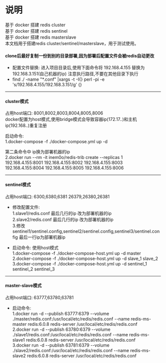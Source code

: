 # 说明
基于 docker 搭建 redis cluster  
基于 docker 搭建 redis sentinel   
基于 docker 搭建 redis masterslave   
本文档用于搭建redis cluster/sentinel/masterslave，用于测试使用。



#### clone后最好复制一份到别的目录部署,因为部署后配置文件会被redis自动更改


* 配置文件替换: 进入项目目录后,使用下面命令将 192.168.4.155 替换为 192.168.3.151(自己机器的ip) 注意执行路径,不要在其他目录下执行
* find ./ -name "*.conf" |xargs -t -I{} perl -pi -e 's/192.168.4.155/192.168.3.151/g' {}

------------ 

#### cluster模式
  占用host端口:  8001,8002,8003,8004,8005,8006    
  docker配置为host模式,使用bridge模式会导致容器ip(172.17.*.*)和主机ip(192.168.*.*)重复注册
  
  启动命令:   
  1.docker-compose -f ./docker-compose.yml up -d   
  
  第二条命令中 ip换为部署机器的ip    
  2.docker run --rm -it inem0o/redis-trib create --replicas 1 192.168.4.155:8001 192.168.4.155:8002 192.168.4.155:8003 192.168.4.155:8004 192.168.4.155:8005 192.168.4.155:8006   
  

---------
 
#### sentinel模式
占用host端口:  6300,6380,6381   26379,26380,26381
* 修改配置文件:   
   1.slave1/redis.conf 最后几行的ip 改为部署机器的ip   
   2.slave2/redis.conf 最后几行的ip 改为部署机器的ip   
   3.修改sentinel1/sentinel.config,sentinel2/sentinel.config,sentinel3/sentinel.config 最后一行ip为部署机器ip
   
* 启动命令: 使用host模式  
  1.docker-compose -f ./docker-compose-host.yml up -d master    
  2.docker-compose -f ./docker-compose-host.yml up -d slave_1 slave_2    
  3.docker-compose -f ./docker-compose-host.yml up -d sentinel_1 sentinel_2 sentinel_3    
  
---------

#### master-slave模式
  占用host端口:  63777,63780,63781
  * 启动命令:   
  1.docker run -d  --publish 63777:6379 --volume ./master/redis.conf:/usr/local/etc/redis/redis.conf --name       redis-ms-master redis:6.0.8 redis-server /usr/local/etc/redis/redis.conf     
  2.docker run -d  --publish 63780:6379 --volume ./slave1/redis.conf:/usr/local/etc/redis/redis.conf --name       redis-ms-slave1 redis:6.0.8 redis-server /usr/local/etc/redis/redis.conf    
  3.docker run -d  --publish 63781:6379 --volume ./slave2/redis.conf:/usr/local/etc/redis/redis.conf --name       redis-ms-slave2 redis:6.0.8 redis-server /usr/local/etc/redis/redis.conf
     
